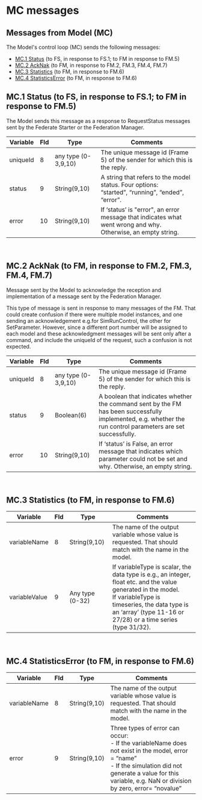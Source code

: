 # MC messages

## Messages from Model (MC)

The Model's control loop (MC) sends the following messages:
* <a href="#mc1">MC.1 Status</a> (to FS, in response to FS.1; to FM in response to FM.5)
* <a href="#mc2">MC.2 AckNak</a> (to FM, in response to FM.2, FM.3, FM.4, FM.7)
* <a href="#mc3">MC.3 Statistics</a> (to FM, in response to FM.6)
* <a href="#mc4">MC.4 StatisticsError</a> (to FM, in response to FM.6)


## MC.1 Status (to FS, in response to FS.1; to FM in response to FM.5) <a id="mc1"></a>

The Model sends this message as a response to RequestStatus messages sent by the Federate Starter or the Federation Manager.

| Variable | Fld | Type | Comments |
| ----------- | ----- | ------ | -------------- |
| uniqueId | 8 | any type (0-3,9,10) | The unique message id (Frame 5) of the sender for which this is the reply. |
| status | 9 | String(9,10) | A string that refers to the model status. Four options: <br/> “started”, “running”, “ended”, “error”. |
| error | 10 | String(9,10) | If ‘status’ is "error", an error message that indicates what went wrong and why. Otherwise, an empty string. |
<br>


## MC.2 AckNak (to FM, in response to FM.2, FM.3, FM.4, FM.7) <a id="mc2"></a>

Message sent by the Model to acknowledge the reception and implementation of a message sent by the Federation Manager.

This type of message is sent in response to many messages of the FM. That could create confusion if there were multiple model instances, and one sending an acknowledgement e.g.for SimRunControl, the other for SetParameter. However, since a different port number will be assigned to each model and these acknowledgment messages will be sent only after a command, and include the uniqueId of the request, such a confusion is not expected.

| Variable | Fld | Type | Comments |
| ----------- | ----- | ------ | -------------- |
| uniqueId | 8 | any type (0-3,9,10) | The unique message id (Frame 5) of the sender for which this is the reply. |
| status | 9 | Boolean(6) | A boolean that indicates whether the command sent by the FM has been successfully implemented, e.g. whether the run control parameters are set successfully. |
| error | 10 | String(9,10) | If ‘status’ is False, an error message that indicates which parameter could not be set and why. Otherwise, an empty string. |
<br>


## MC.3 Statistics (to FM, in response to FM.6) <a id="mc3"></a>

| Variable | Fld | Type | Comments |
| ----------- | ----- | ------ | -------------- |
| variableName | 8 | String(9,10) | The name of the output variable whose value is requested. That should match with the name in the model. |
| variableValue | 9 | Any type (0-32) | If variableType is scalar, the data type is e.g., an integer, float etc. and the value generated in the model.<br/> If variableType is timeseries, the data type is an ‘array’ (type 11-16 or 27/28) or a time series (type 31/32). |
<br>


## MC.4 StatisticsError (to FM, in response to FM.6) <a id="mc4"></a>

| Variable | Fld | Type | Comments |
| ----------- | ----- | ------ | -------------- |
| variableName | 8 | String(9,10) | The name of the output variable whose value is requested. That should match with the name in the model. |
| error | 9 | String(9,10) | Three types of error can occur: <br/> - If the variableName does not exist in the model, error = “name”  <br/> - If the simulation did not generate a value for this variable, e.g. NaN or division by zero, error= “novalue” |
<br>
